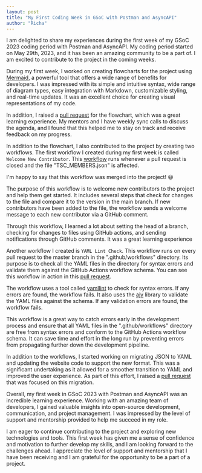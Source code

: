 ```yaml
---
layout: post
title: "My First Coding Week in GSoC with Postman and AsyncAPI"
author: "Richa"
---
```


I am delighted to share my experiences during the first week of my GSoC 2023 coding period with Postman and AsyncAPI. My coding period started on May 29th, 2023, and it has been an amazing community to be a part of. I am excited to contribute to the project in the coming weeks.

During my first week, I worked on creating flowcharts for the project using [Mermaid](https://mermaid.js.org/intro/), a powerful tool that offers a wide range of benefits for developers. I was impressed with its simple and intuitive syntax, wide range of diagram types, easy integration with Markdown, customizable styling, and real-time updates. It was an excellent choice for creating visual representations of my code.

In addition, I raised a [pull request](https://github.com/asyncapi/community/pull/719) for the flowchart, which was a great learning experience. My mentors and I have weekly sync calls to discuss the agenda, and I found that this helped me to stay on track and receive feedback on my progress.

In addition to the flowchart, I also contributed to the project by creating two workflows. The first workflow I created during my first week is called `Welcome New Contributor`. This [workflow](https://github.com/asyncapi/community/blob/master/.github/workflows/msg-to-new-member-pr-merged.yml) runs whenever a pull request is closed and the file "TSC_MEMBERS.json" is affected.

I'm happy to say that this workflow was merged into the project! :smiley:

The purpose of this workflow is to welcome new contributors to the project and help them get started. It includes several steps that check for changes to the file and compare it to the version in the main branch. If new contributors have been added to the file, the workflow sends a welcome message to each new contributor via a GitHub comment.

Through this workflow, I learned a lot about setting the head of a branch, checking for changes to files using GitHub actions, and sending notifications through GitHub comments. It was a great learning experience

Another workflow I created is `YAML Lint Check`. This workflow runs on every pull request to the master branch in the ".github/workflows" directory. Its purpose is to check all the YAML files in the directory for syntax errors and validate them against the GitHub Actions workflow schema. You can see this workflow in action in this [pull request](https://github.com/asyncapi/.github/pull/238).

The workflow uses a tool called [yamllint](https://yamllint.readthedocs.io/en/stable/) to check for syntax errors. If any errors are found, the workflow fails. It also uses the [ajv](https://ajv.js.org/guide/getting-started.html) library to validate the YAML files against the schema. If any validation errors are found, the workflow fails.

This workflow is a great way to catch errors early in the development process and ensure that all YAML files in the ".github/workflows" directory are free from syntax errors and conform to the GitHub Actions workflow schema. It can save time and effort in the long run by preventing errors from propagating further down the development pipeline.

In addition to the workflows, I started working on migrating JSON to YAML and updating the website code to support the new format. This was a significant undertaking as it allowed for a smoother transition to YAML and improved the user experience. As part of this effort, I raised a [pull request](https://github.com/asyncapi/website/pull/1722) that was focused on this migration.

Overall, my first week in GSoC 2023 with Postman and AsyncAPI was an incredible learning experience. Working with an amazing team of developers, I gained valuable insights into open-source development, communication, and project management. I was impressed by the level of support and mentorship provided to help me succeed in my role.

I am eager to continue contributing to the project and exploring new technologies and tools. This first week has given me a sense of confidence and motivation to further develop my skills, and I am looking forward to the challenges ahead. I appreciate the level of support and mentorship that I have been receiving and I am grateful for the opportunity to be a part of a project.
